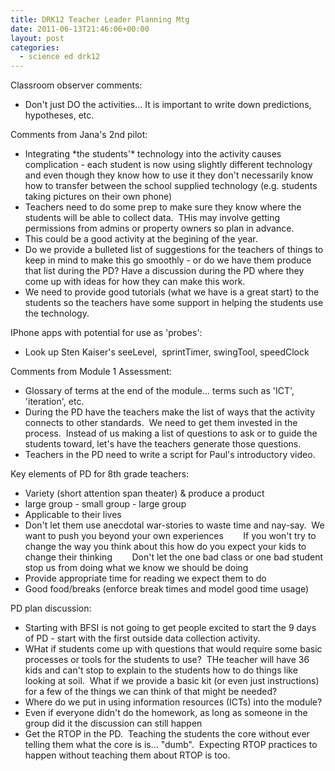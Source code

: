 ```yaml
---
title: DRK12 Teacher Leader Planning Mtg
date: 2011-06-13T21:46:06+00:00
layout: post
categories:
  - science ed drk12
---
```

Classroom observer comments:

  * Don't just DO the activities... It is important to write down predictions, hypotheses, etc.

Comments from Jana's 2nd pilot:

  * Integrating \*the students'\* technology into the activity causes complication - each student is now using slightly different technology and even though they know how to use it they don't necessarily know how to transfer between the school supplied technology (e.g. students taking pictures on their own phone)
  * Teachers need to do some prep to make sure they know where the students will be able to collect data.  THis may involve getting permissions from admins or property owners so plan in advance.
  * This could be a good activity at the begining of the year.
  * Do we provide a bulleted list of suggestions for the teachers of things to keep in mind to make this go smoothly - or do we have them produce that list during the PD? Have a discussion during the PD where they come up with ideas for how they can make this work.
  * We need to provide good tutorials (what we have is a great start) to the students so the teachers have some support in helping the students use the technology.

IPhone apps with potential for use as 'probes':

  * Look up Sten Kaiser's seeLevel,  sprintTimer, swingTool, speedClock

Comments from Module 1 Assessment:

  * Glossary of terms at the end of the module... terms such as 'ICT', 'iteration', etc.
  * During the PD have the teachers make the list of ways that the activity connects to other standards.  We need to get them invested in the process.  Instead of us making a list of questions to ask or to guide the students toward, let's have the teachers generate those questions.
  * Teachers in the PD need to write a script for Paul's introductory video.

Key elements of PD for 8th grade teachers:

  * Variety (short attention span theater) & produce a product
  * large group - small group - large group
  * Applicable to their lives
  * Don't let them use anecdotal war-stories to waste time and nay-say.  We want to push you beyond your own experiences        If you won't try to change the way you think about this how do you expect your kids to change their thinking        Don't let the one bad class or one bad student stop us from doing what we know we should be doing
  * Provide appropriate time for reading we expect them to do
  * Good food/breaks (enforce break times and model good time usage)

PD plan discussion:

  * Starting with BFSI is not going to get people excited to start the 9 days of PD - start with the first outside data collection activity.
  * WHat if students come up with questions that would require some basic processes or tools for the students to use?  THe teacher will have 36 kids and can't stop to explain to the students how to do things like looking at soil.  What if we provide a basic kit (or even just instructions) for a few of the things we can think of that might be needed?
  * Where do we put in using information resources (ICTs) into the module?
  * Even if everyone didn't do the homework, as long as someone in the group did it the discussion can still happen
  * Get the RTOP in the PD.  Teaching the students the core without ever telling them what the core is is... "dumb".  Expecting RTOP practices to happen without teaching them about RTOP is too.
